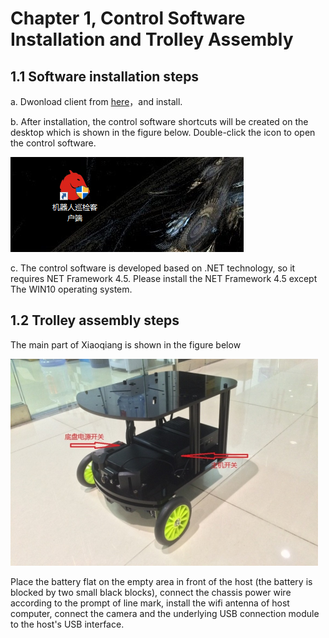 # <a href="#" id="start"></a>Chapter 1, Control Software Installation and Trolley Assembly

## 1.1 Software installation steps

a. Dwonload client from [here](https://www.bwbot.org/s/izypxk)，and install.

b. After installation, the control software shortcuts will be created on the desktop which is shown in the figure below. Double-click the icon to open the control software.

![install-2](/images/install-2.png)

c.	The control software is developed based on .NET technology, so it requires NET Framework 4.5. Please install the NET Framework 4.5 except The WIN10 operating system.

## <a href="#" id="assemble"></a>1.2 Trolley assembly steps

The main part of Xiaoqiang is shown in the figure below

![assemble image](/images/assemble.png)

Place the battery flat on the empty area in front of the host (the battery is blocked by two small black blocks), connect the chassis power wire according to the prompt of line mark, install the wifi antenna of host computer, connect the camera and the underlying USB connection module to the host's USB interface.
